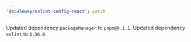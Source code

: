 ```yaml
---
'@scaleway/eslint-config-react': patch
---
```


Updated dependency `packageManager` to `pnpm@8.1.1`.
Updated dependency `eslint` to `8.36.0`.
